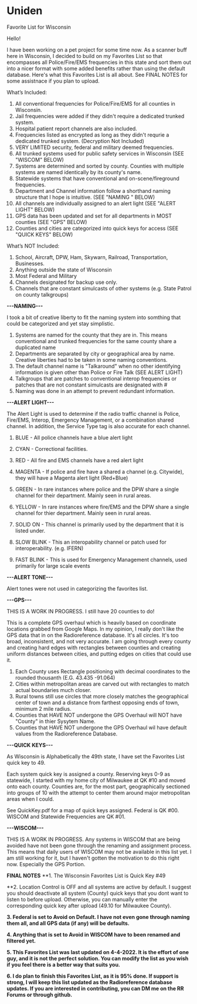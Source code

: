 # Uniden
Favorite List for Wisconsin

Hello!

I have been working on a pet project for some time now. As a scanner buff here in Wisconsin, I decided to build on my Favorites List so that encompasses all Police/Fire/EMS frequencies in this state and sort them out into a nicer format with some added benefits rather than using the default database. Here's what this Favorites List is all about. See FINAL NOTES for some assistnace if you plan to upload.

What’s Included:
1. All conventional frequencies for Police/Fire/EMS for all counties in Wisconsin.
2. Jail frequencies were added if they didn't require a dedicated trunked system.
3. Hospital patient report channels are also included.
4. Frequencies listed as encrypted as long as they didn't requrie a dedicated trunked system. (Decryption Not Included)
5. VERY LIMITED security, federal and military deemed frequencies.
6. All trunked systems used for public safety services in Wisconsin (SEE "WISCOM" BELOW)
7. Systems are determined and sorted by county. Counties with multiple systems are named identically by its county's name.
8. Statewide systems that have conventional and on-scene/fireground frequencies.
9. Department and Channel information follow a shorthand naming structure that I hope is intuitive. (SEE "NAMING " BELOW)
10. All channels are individually assigned to an alert light (SEE "ALERT LIGHT" BELOW)
11. GPS data has been updated and set for all departments in MOST counties (SEE "GPS" BELOW)
12. Counties and cities are categorized into quick keys for access (SEE "QUICK KEYS" BELOW)

What’s NOT Included:
1. School, Aircraft, DPW, Ham, Skywarn, Railroad, Transportation, Businesses.
2. Anything outside the state of Wisconsin
3. Most Federal and Military
4. Channels designated for backup use only.
5. Channels that are constant simulcasts of other systems (e.g. State Patrol on county talkgroups)



**---NAMING---**

I took a bit of creative liberty to fit the naming system into somthing that could be categorized and yet stay simplistic.
1. Systems are named for the county that they are in. This means conventional and trunked frequencies for the same county share a duplicated name
2. Departments are separated by city or geographical area by name. Creative liberties had to be taken in some naming conventions.
3. The default channel name is "Talkaround" when no other identifying information is given other than Police or Fire Talk (SEE ALERT LIGHT)
4. Talkgroups that are patches to conventional interop frequencies or patches that are not constant simulcasts are designated with #
5. Naming was done in an attempt to prevent redundant information.



**---ALERT LIGHT---**

The Alert Light is used to determine if the radio traffic channel is Police, Fire/EMS, Interop, Emergency Management, or a combination shared channel. In addition, the Service Type tag is also accurate for each channel.

1. BLUE - All police channels have a blue alert light
2. CYAN - Correctional facilities.
3. RED - All fire and EMS channels have a red alert light
4. MAGENTA - If police and fire have a shared a channel (e.g. Citywide), they will have a Magenta alert light (Red+Blue)
5. GREEN - In rare instances where police and the DPW share a single channel for their department. Mainly seen in rural areas.
6. YELLOW - In rare instances where fire/EMS and the DPW share a single channel for thier department. Mainly seen in rural areas.


1. SOLID ON - This channel is primarily used by the department that it is listed under.
2. SLOW BLINK - This an interopability channel or patch used for interoperability. (e.g. IFERN)
3. FAST BLINK - This is used for Emergency Management channels, used primarily for large scale events


**---ALERT TONE---**

Alert tones were not used in categorizing the favorites list. 


**---GPS---**

THIS IS A WORK IN PROGRESS. I still have 20 counties to do!

This is a complete GPS overhaul which is heavily based on coordinate locations grabbed from Google Maps. In my opinion, I really don't like the GPS data that in on the Radioreference database. It's all circles. It's too broad, inconsistent, and not very accurate. I am going through every county and creating hard edges with rectangles between counties and creating uniform distances between cities, and putting edges on cities that could use it. 

1. Each County uses Rectangle positioning with decimal coordinates to the rounded thousanth (E.G. 43.435 -91.064)
2. Cities within metropolitan areas are carved out with rectangles to match actual boundaries much closer.
3. Rural towns still use circles that more closely matches the geographical center of town and a distance from farthest opposing ends of town, minimum 2 mile radius.
4. Counties that HAVE NOT undergone the GPS Overhaul will NOT have "County" in thier Sysytem Name. 
5. Counties that HAVE NOT undergone the GPS Overhaul wil have default values from the Radioreference Database.


**---QUICK KEYS---**

As Wisconsin is Alphabetically the 49th state, I have set the Favorites List quick key to 49.

Each system quick key is assigned a county. Reserving keys 0-9 as statewide, I started with my home city of Milwaukee at QK #10 and moved onto each county. Counties are, for the most part, geographically sectioned into groups of 10 with the attempt to center them around major metropolitan areas when I could.

See QuickKey.pdf for a map of quick keys assigned. Federal is QK #00. WISCOM and Statewide Frequencies are QK #01.


**---WISCOM---**

THIS IS A WORK IN PROGRESS. Any systems in WISCOM that are being avoided have not been gone through the renaming and assignment process. This means that daily users of WISCOM may not be available in this list yet. I am still working for it, but I haven't gotten the motivation to do this right now. Especially the GPS Portion.


**FINAL NOTES**
**1. The Wisconsin Favorites List is Quick Key #49

**2. Location Control is OFF and all systems are active by default. I suggest you should deactivate all system (County) quick keys that you dont want to listen to before upload. Otherwise, you can manually enter the corresponding quick key after upload (49.10 for Milwaukee County).

**3. Federal is set to Avoid on Default. I have not even gone through naming them all, and all GPS data (if any) will be defaults.**

**4. Anything that is set to Avoid in WISCOM have to been renamed and filtered yet.**

**5. This Favorites List was last updated on 4-4-2022. It is the effort of one guy, and it is not the perfect solution. You can modify the list as you wish if you feel there is a better way that suits you.**

**6. I do plan to finish this Favorites List, as it is 95% done. If support is strong, I will keep this list updated as the Radioreference database updates. If you are interested in contributing, you can DM me on the RR Forums or through github.**

